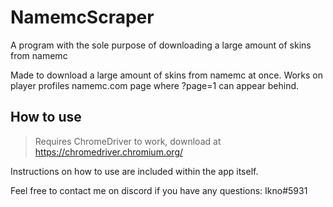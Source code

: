 # NamemcScraper
A program with the sole purpose of downloading a large amount of skins from namemc

Made to download a large amount of skins from namemc at once.
Works on player profiles namemc.com page where ?page=1 can appear behind.

How to use
---
> Requires ChromeDriver to work, download at https://chromedriver.chromium.org/

Instructions on how to use are included within the app itself. 

Feel free to contact me on discord if you have any questions: Ikno#5931
